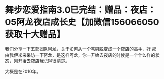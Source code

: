# 舞步恋爱指南3.0已完结：赠品：夜店：05阿龙夜店成长史【加微信156066050获取十大赠品】

我们分享一下五部团队阿龙，关于如何从一个宅男脱变成一个夜店的高手，好 那由我伊米来采访一下阿龙，是这样阿龙，你一开始去夜店的时候是一个什么样的状态，刚开始去夜店我记得很清楚。

大概是在2010年。